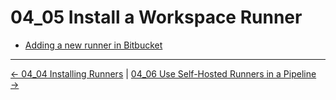 # 04_05 Install a Workspace Runner

- [Adding a new runner in Bitbucket](https://support.atlassian.com/bitbucket-cloud/docs/adding-a-new-runner-in-bitbucket/)

<!-- FooterStart -->
---
[← 04_04 Installing Runners](../04_04_installing_runners/README.md) | [04_06 Use Self-Hosted Runners in a Pipeline →](../04_06_use_self_hosted_runners_in_a_pipeline/README.md)
<!-- FooterEnd -->
